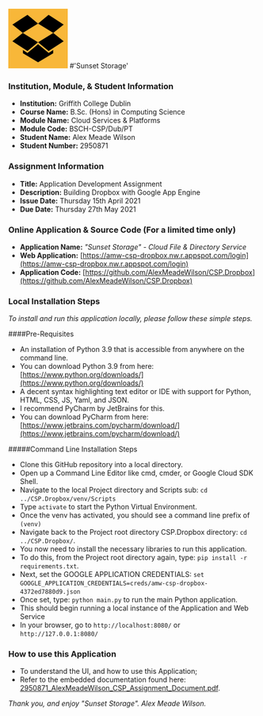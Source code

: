 ![Sunset Storage Logo](static/favicon/favicon.png)
#'Sunset Storage'

### Institution, Module, & Student Information
- **Institution:** Griffith College Dublin
- **Course Name:** B.Sc. (Hons) in Computing Science
- **Module Name:** Cloud Services & Platforms
- **Module Code:** BSCH-CSP/Dub/PT
- **Student Name:** Alex Meade Wilson
- **Student Number:** 2950871

### Assignment Information
- **Title:** Application Development Assignment
- **Description:** Building Dropbox with Google App Engine
- **Issue Date:** Thursday 15th April 2021
- **Due Date:** Thursday 27th May 2021

### Online Application & Source Code (For a limited time only)
- **Application Name:** _"Sunset Storage" - Cloud File & Directory Service_ 
- **Web Application:** [https://amw-csp-dropbox.nw.r.appspot.com/login](https://amw-csp-dropbox.nw.r.appspot.com/login)
- **Application Code:** [https://github.com/AlexMeadeWilson/CSP.Dropbox](https://github.com/AlexMeadeWilson/CSP.Dropbox)

### Local Installation Steps
_To install and run this application locally, please follow these simple steps._

####Pre-Requisites
- An installation of Python 3.9 that is accessible from anywhere on the command line. 
- You can download Python 3.9 from here: [https://www.python.org/downloads/](https://www.python.org/downloads/)
- A decent syntax highlighting text editor or IDE with support for Python, HTML, CSS, JS, Yaml, and JSON.
- I recommend PyCharm by JetBrains for this. 
- You can download PyCharm from here: [https://www.jetbrains.com/pycharm/download/](https://www.jetbrains.com/pycharm/download/)

#####Command Line Installation Steps
- Clone this GitHub repository into a local directory.
- Open up a Command Line Editor like cmd, cmder, or Google Cloud SDK Shell.
- Navigate to the local Project directory and Scripts sub: `cd ../CSP.Dropbox/venv/Scripts`
- Type `activate` to start the Python Virtual Environment.
- Once the venv has activated, you should see a command line prefix of `(venv)`
- Navigate back to the Project root directory CSP.Dropbox directory: `cd ../CSP.Dropbox/`.
- You now need to install the necessary libraries to run this application.
- To do this, from the Project root directory again, type: `pip install -r requirements.txt`.
- Next, set the GOOGLE APPLICATION CREDENTIALS: `set GOOGLE_APPLICATION_CREDENTIALS=creds/amw-csp-dropbox-4372ed7880d9.json`
- Once set, type: `python main.py` to run the main Python application. 
- This should begin running a local instance of the Application and Web Service
- In your browser, go to `http://localhost:8080/` or `http://127.0.0.1:8080/`

### How to use this Application
- To understand the UI, and how to use this Application;
- Refer to the embedded documentation found here: [2950871_AlexMeadeWilson_CSP_Assignment_Document.pdf](docs/2950871_AlexMeadeWilson_CSP_Assignment_Document.pdf).

_Thank you, and enjoy "Sunset Storage"._
_Alex Meade Wilson._